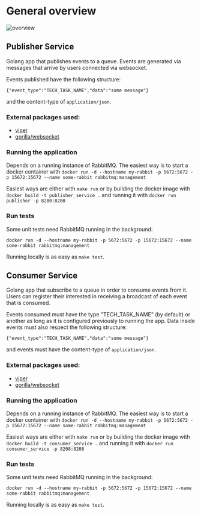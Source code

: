 # General overview



![overview](https://i.imgur.com/5HMsCQx.png)



## Publisher Service

Golang app that publishes events to a queue. Events are generated via messages that arrive by users connected via websocket.

Events published have the following structure:

```
{"event_type":"TECH_TASK_NAME","data":"some message"}
```

and the content-type of `application/json`.

### External packages used:

* [viper](github.com/spf13/viper)
* [gorilla/websocket](github.com/gorilla/websocket)


### Running the application

Depends on a running instance of RabbitMQ. The easiest way is to start a docker container with `docker run -d --hostname my-rabbit -p 5672:5672 -p 15672:15672 --name some-rabbit rabbitmq:management`

Easiest ways are either with `make run` or by building the docker image with `docker build -t publisher_service .` and
running it with `docker run publisher -p 8200:8200`

### Run tests

Some unit tests need RabbitMQ running in the background:

```
docker run -d --hostname my-rabbit -p 5672:5672 -p 15672:15672 --name some-rabbit rabbitmq:management
```

Running locally is as easy as `make test`.




## Consumer Service 

Golang app that subscribe to a queue in order to consume events from it. Users can register their interested in receiving a 
broadcast of each event that is consumed.

Events consumed must have the type "TECH_TASK_NAME" (by default) or another as long as it is configured previously to running
the app. Data inside events must also respect the following structure:

```
{"event_type":"TECH_TASK_NAME","data":"some message"}
```

and events must have the content-type of `application/json`.

### External packages used:

* [viper](github.com/spf13/viper)
* [gorilla/websocket](github.com/gorilla/websocket)


### Running the application

Depends on a running instance of RabbitMQ. The easiest way is to start a docker container with `docker run -d --hostname my-rabbit -p 5672:5672 -p 15672:15672 --name some-rabbit rabbitmq:management`  

Easiest ways are either with `make run` or by building the docker image with `docker build -t consumer_service .` and
running it with `docker run consumer_service -p 8208:8208`

### Run tests

Some unit tests need RabbitMQ running in the background:

```
docker run -d --hostname my-rabbit -p 5672:5672 -p 15672:15672 --name some-rabbit rabbitmq:management
```

Running locally is as easy as `make test`.
